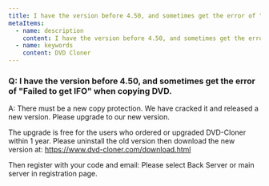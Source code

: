 ```yaml
---
title: I have the version before 4.50, and sometimes get the error of "Failed to get IFO" when copying DVD.
metaItems:
  - name: description
    content: I have the version before 4.50, and sometimes get the error of "Failed to get IFO" when copying DVD.
  - name: keywords
    content: DVD Cloner
---
```


### Q: I have the version before 4.50, and sometimes get the error of "Failed to get IFO" when copying DVD.

A:
There must be a new copy protection. We have cracked it and released a new version. Please upgrade to our new version.

The upgrade is free for the users who ordered or upgraded DVD-Cloner within 1 year. Please uninstall the old version then download the new version at: https://www.dvd-cloner.com/download.html 

Then register with your code and email: Please select Back Server or main server in registration page.